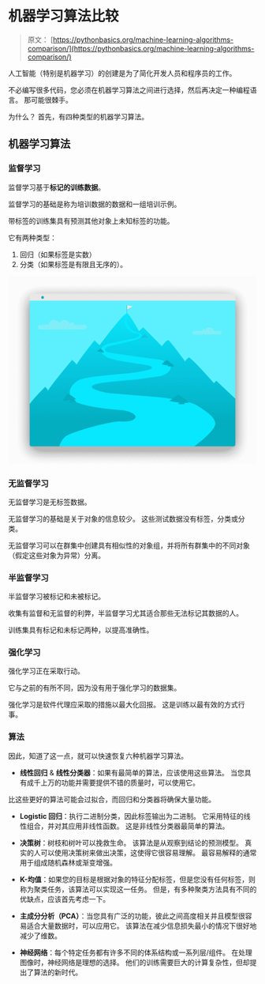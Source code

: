 # 机器学习算法比较

> 原文： [https://pythonbasics.org/machine-learning-algorithms-comparison/](https://pythonbasics.org/machine-learning-algorithms-comparison/)

人工智能（特别是机器学习）的创建是为了简化开发人员和程序员的工作。

不必编写很多代码，您必须在机器学习算法之间进行选择，然后再决定一种编程语言。 那可能很棘手。



为什么？ 首先，有四种类型的机器学习算法。

## 机器学习算法

### 监督学习

监督学习基于**标记的训练数据**。

监督学习的基础是称为培训数据的数据和一组培训示例。

带标签的训练集具有预测其他对象上未知标签的功能。

它有两种类型：

1.  回归（如果标签是实数）
2.  分类（如果标签是有限且无序的）。

![supervised learning uses labeled training data](img/a00bd824aae90021b95e57c905444e0f.jpg)

### 无监督学习

无监督学习是无标签数据。

无监督学习的基础是关于对象的信息较少。 这些测试数据没有标签，分类或分类。

无监督学习可以在群集中创建具有相似性的对象组，并将所有群集中的不同对象（假定这些对象为异常）分离。

### 半监督学习

半监督学习被标记和未被标记。

收集有监督和无监督的利弊，半监督学习尤其适合那些无法标记其数据的人。

训练集具有标记和未标记两种，以提高准确性。

### 强化学习

强化学习正在采取行动。

它与之前的有所不同，因为没有用于强化学习的数据集。

强化学习是软件代理应采取的措施以最大化回报。 这是训练以最有效的方式行事。

### 算法

因此，知道了这一点，就可以快速恢复六种机器学习算法。

*   **线性回归** & **线性分类器**：如果有最简单的算法，应该使用这些算法。 当您具有成千上万的功能并需要提供不错的质量时，可以使用它。

比这些更好的算法可能会过拟合，而回归和分类器将确保大量功能。

*   **Logistic 回归**：执行二进制分类，因此标签输出为二进制。 它采用特征的线性组合，并对其应用非线性函数。 这是非线性分类器最简单的算法。

*   **决策树**：树枝和树叶可以挽救生命。 该算法是从观察到结论的预测模型。 真实的人可以使用决策树来做出决策，这使得它很容易理解。 最容易解释的通常用于组成随机森林或渐变增强。

*   **K-均值**：如果您的目标是根据对象的特征分配标签，但是您没有任何标签，则称为聚类任务，该算法可以实现这一任务。 但是，有多种聚类方法具有不同的优缺点，应该首先考虑一下。

*   **主成分分析（PCA）**：当您具有广泛的功能，彼此之间高度相关并且模型很容易适合大量数据时，可以应用它。 该算法在减少信息损失最小的情况下很好地减少了维数。

*   **神经网络**：每个特定任务都有许多不同的体系结构或一系列层/组件。 在处理图像时，神经网络是理想的选择。 他们的训练需要巨大的计算复杂性，但却提出了算法的新时代。